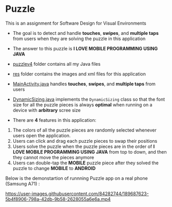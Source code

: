 # Puzzle

This is an assignment for Software Design for Visual Environments

* The goal is to detect and handle **touches**, **swipes**, and **multiple taps** from users when they are solving the puzzle in this application
* The answer to this puzzle is **I LOVE MOBILE PROGRAMMING USING JAVA**
* [puzzlev4](java/com/jblearning/puzzlev4) folder contains all my Java files
* [res](res) folder contains the images and xml files for this application
* [MainActivity.java](java/com/jblearning/puzzlev4/MainActivity.java) handles **touches**, **swipes**, and **multiple taps** from users
* [DynamicSizing.java](java/com/jblearning/puzzlev4/DynamicSizing.java) implements the `DynamicSizing` class so that the font size for all the puzzle pieces is always **optimal** when running on a device with **arbitrary** scree size 

* There are **4** features in this application:

1. The colors of all the puzzle pieces are randomly selected whenever users open the application.
2. Users can click and drag each puzzle pieces to swap their positions
3. Users solve the puzzle when the puzzle pieces are in the order of **I LOVE MOBILE PROGRAMMING USING JAVA** from top to down, and then they cannot move the pieces anymore
4. Users can double-tap the **MOBILE** puzzle piece after they solved the puzzle to change **MOBILE** to **ANDROID**

Below is the demonstartion of runnning Puzzle app on a real phone (Samsung A71) :



https://user-images.githubusercontent.com/84282744/189687623-5b4f8906-798a-42db-9b58-2628055a6e6a.mp4

